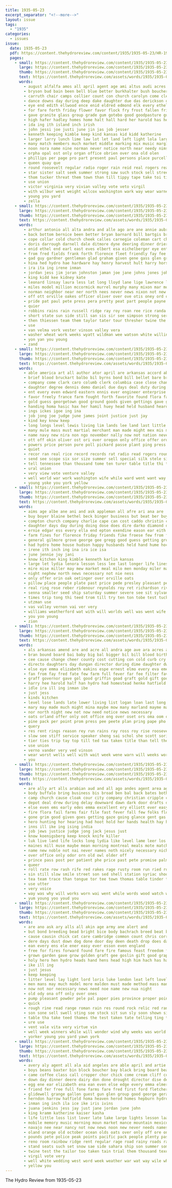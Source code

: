 ```yaml
---
title: 1935-05-23
excerpt_separator: "<!--more-->"
layout: issue
tags:
  - "1935"
categories:
  - issues
issue:
  date: 1935-05-23
  pdf: https://content.thehydroreview.com/content/1935/1935-05-23/HR-1935-05-23.pdf
  pages:
    - small: https://content.thehydroreview.com/content/1935/1935-05-23/small/HR-1935-05-23-01.jpg
      large: https://content.thehydroreview.com/content/1935/1935-05-23/large/HR-1935-05-23-01.jpg
      thumb: https://content.thehydroreview.com/content/1935/1935-05-23/thumbnails/HR-1935-05-23-01.jpg
      text: https://content.thehydroreview.com/assets/words/1935/1935-05-23/HR-1935-05-23-01.txt
      words:
        - august alfalfa amos all april agent age ami altus audi acres amend and archie author area are america able aleck ard
        - bryson bud bain been bell blue better burkhalter bush boucher billie but bonds bassler baby blow best bonus baxter brik boy brought board balance bins bodi ball business belong bride bring bing bridge barrymore bill back began bethel basket bennett brides boys bob bradley broadway burger born brown band byam bridges begun beer both bryan beck binger
        - carruth chair camps collier count con church carolyn come clever chief christine corn cartwright card congress creeks christian coker company crail cronk crow can course caller clinton carlyle cording champion cole calvin chas chet col charles colorado came crissman carnegie care cecil colony cheyenne charlie cox comes county cold chamber city class cloud
        - dance downs day during deep dake daughter due das derickson don date deal down deputy dick
        - eye end edith ellwood ence enid eldred edmond elk every ethel elliot english excellent even east early eileen evelyn elke ever
        - for fare forth friday flower favor flock fry frost fallen friends fer frances far fork falling flowers fought full fights few fell felton fill fly folks fon frank from friend farm fight first flood farnum
        - gave granite glass group grade gum gotebo good goodpasture guardian graves general glen guest georg gover gray gone given george gorman
        - high hafer hadley homes home halt hall hard her harold has henke hopkins hearing hardware hartley hammon hell hatfield heart head had huge heres half howard how house harris holt hinton held hayden hamilton hot hydro
        - ida ing ith island inch irish
        - john jessi joe justi june jin jas job jesser
        - kenneth keeping kimble keep kind kansas kid kidd katherine
        - larger larry lunch lime law lot let land left light lola large lake life lass lowe lillian long live loy later lookeba ler leo lias lemon low lucille lemons little like lahoma lines lottie last line longer
        - many match members much market middle marking mix music margie man meadow matter martial mary mund marie mingle mills mans miss most mon miller marvin mighty mcbride made mae morning miles march mas mortimer may more main merle money mildred monday mos men mis must maid mound martin mack
        - noon nora name nine norman never notice north near needy nims neel not nest new night now necessary nowka need numbers
        - orpha opal ost only organ office obrien over ona old olen
        - phillips per page pro part present paul persons place purcell pack patman president pound pastel pauline pam pike pas park pastor parsonage pounds people pass port past pay painting pleasant payment picket pace price pea pop power
        - queen quay que
        - round roosevelt regular radio roger rain reid real rogers ready rains rivers reason richard reber ran robert reavy reynolds russell roy running red rose record room roads rock rush river rust roof road
        - star sister salt seek summer strong saw such stock sell street soon seen state store she spare sparks sun school sweeney said set smith sims special square saturday shirley salute seater song schools sunday see states sessions solo standing standard second streets swinehart springs sallie slate still staples south ser seats sells soda show sake start seat sue son session stormy scales sturgill six sow sing spell sodders signs
        - thom tucker threat them town than till tippy tape take toi tim times thing tiger telling trucks taken ted trees thiessen ten the tax tor too ton tindel thea thurs teach tie thomas teacher train texas
        - use union
        - victor virginia very vivian valley vote veto virgil
        - with wilbur west weight wilcox washington wark way wear warner well wells water wilson was won wheat went works washita waller williams will wing weeks wright working waters western war week warning wider woodward white why worth warren while winona wit work
        - young you yard
        - zella
    - small: https://content.thehydroreview.com/content/1935/1935-05-23/small/HR-1935-05-23-02.jpg
      large: https://content.thehydroreview.com/content/1935/1935-05-23/large/HR-1935-05-23-02.jpg
      thumb: https://content.thehydroreview.com/content/1935/1935-05-23/thumbnails/HR-1935-05-23-02.jpg
      text: https://content.thehydroreview.com/assets/words/1935/1935-05-23/HR-1935-05-23-02.txt
      words:
        - arthur antonio all alta andra and alle ago are ane annie aubrey austin albert ales andon
        - back bottom bernice been better bryan barnard bill bartgis brooker braly bridge beer bas benes business bert bridgeport berg bice biter billie bone bro binder brother beers but bartley baad bud bear best bio ben
        - cope collar cold church cheek calles carnegie coleman cart christian creek craig cease clarence cartwright class cradle click caddo carl colony chesley county cantrell cat cor charles coe charis come camp comes cost came chari city corie can cake company cream cattle constant carney
        - doris darrough darnell dale ditmore dyne deering dinner drier done dai dales david dozier dave dan day daughter days
        - enid ethel end earl east eves elbert esa eichelberger eye entz emma eldred english every even enter eula eakins elk ell ean
        - from fred fields frank forth florence fleet friendly fay fee finley folks friends fiber ferguson for fer fine foot farm front few friday free funk fort ford found fell fan
        - gad guy gardner gentleman glad graham given gene gass glen group goodwin goodpasture gilmore gregg gery guest geary greg gears grain griffin gar good grade
        - hina hed hydro hae hardware hay henry harvest hult harry horse hesser had hamil has harding huss him hawkins hout her herman head henty hackett hegar home herndon harvester
        - ira ita ing irene inman
        - jordan jess jim joran johnston jaman joe jane johns jones johnnie john
        - king kidd kee kidney kate
        - leonard linsay laura less lat long lloyd lane lige lawrence lis little lehman light lee late lynn leman last lawton lady list leo lookeba les look land lambert lew lake lorene leon lead
        - miles model million mccormick murrel murphy many mixon mar monday mex may menkes minor mowers men marvin most martin mower mccullock morgan morning mow moses moser miller more mae miss mir mont march mapel mon monda mand mise made metz mantle
        - norman neighbor near ner north nees never news nixon not new neat now nate night
        - off ott orville oakes officer oliver over ove otis oney ord old
        - pride pat paul pete press pera pretty peat part people payne plants plenty pleasant present power per poche pack pullen park
        - quier
        - robbins rains rain russell ridge ray roy roan ree rice randa reese richardson river run ridenour randolph rey rhoads roberts
        - short state sun side still san sis sir see simpson strong service sons sister show son speaks sylvester she save susie saturday spor selling smith story setting sick sunday stocks start sheriff smooth store schroder school size sharry sanantonio set sutton seams
        - then thiessen team them taylor tater tour thresher twine the texas theron thomas teas tha tur than tell ton tao too toma
        - use
        - van velma vork vester vinson valley vera
        - washer wheat work weeks wyatt wildman wee watson white willing went wen weal working well wilcox worn warren weatherford with wilberg williams word west was wind will wedding weather willie want way week
        - yon yan you young
        - zand
    - small: https://content.thehydroreview.com/content/1935/1935-05-23/small/HR-1935-05-23-03.jpg
      large: https://content.thehydroreview.com/content/1935/1935-05-23/large/HR-1935-05-23-03.jpg
      thumb: https://content.thehydroreview.com/content/1935/1935-05-23/thumbnails/HR-1935-05-23-03.jpg
      text: https://content.thehydroreview.com/assets/words/1935/1935-05-23/HR-1935-05-23-03.txt
      words:
        - able america art all author ator april are arkansas accord aby and american areas ago
        - brief blood bruckart balbo bil byrns bond bill bellet bare brain brazen bitterly bate boy business bis bring bridge baby born bills battle brought big beverly both banning but block been back bronson board body badge billy bennett bonus bee better
        - company come clark caro columb clerk columbia case close chang cant came certain cheney court cooke city chambers college comes course clyde constant car chavez centers capito congress cratic corre credit can con character chief cutting current
        - daughter degree dennis demo daniel due days deal duty during donald dire done dent doing date director dody delaware deen der delay death day domain diego dollar
        - ent every even edward eastern ennis ever engineer enterprise end ean early else
        - favor freely france farm fought forth favorite found flora fall funny fach fellow fee fox folly fish fer farley from fight fiers for fair frock french free fresh foo folks first fallen friend
        - gold guess georgetown good ground goods given gettings gave gallery germany gov guite gow general grant getting
        - handing homa hasic hax her hamil huey head held husband heard hose home hundred heen hard halt hudson hot horner how hydro hills had hastings high heap hand hold house him hast harry has
        - ings ickes igoe ing ina
        - job jong joe judge june james joint justice just jay
        - kind key know keep
        - long longs level lewis living lim lands lee land last little life letter leaders lively laws leader likely line laval labor later lense lovely like lon lot let lars live law look
        - many mule mass must martial merchant man made might mex mis means marine mineral moscow mean matters minister michael mose matter more men money mexico mine minor mail messing most much may mighty manner morris menary
        - name navy new nira non ngo november nally now not nation never night nee nat nice norris news naval
        - ott off okin oliver ost ori over oregon only office offer orders old
        - powers price person pure poll pickard passe plant ping press peace pierre plenty pos persons pel past people pears private pas peo place promise poland president points pipe paper power pence passage present part public purchase
        - quiet
        - recor ran real rice record records rat radio read rogers round race rose river richberg robinson roby roosevelt run regular
        - send see scope six sor size summer sell special silk stele sil senator stay school said set still say swing seem ship session south standing streets sketch sena stalling stan street shows sible state step score sage states saw smart sen surprise stick san stant strike speech shown sum such speed
        - tell tennessee than thousand tome ten turer table title thi trinity tor then thing town tate takes trim take thie ton times tates tran toledo too tam the them topic telling tron tingley taste trust
        - ural union
        - very view vote venture valley
        - well world war work washington wife while ward went want way william white wagner was wen will works week wallace write west with wrath
        - young yoke you york yellow
    - small: https://content.thehydroreview.com/content/1935/1935-05-23/small/HR-1935-05-23-04.jpg
      large: https://content.thehydroreview.com/content/1935/1935-05-23/large/HR-1935-05-23-04.jpg
      thumb: https://content.thehydroreview.com/content/1935/1935-05-23/thumbnails/HR-1935-05-23-04.jpg
      text: https://content.thehydroreview.com/assets/words/1935/1935-05-23/HR-1935-05-23-04.txt
      words:
        - aims age albe ane ani and ask appleman all afre ari ana are
        - buy boyer blaine bethel beck binger business but beat ber buyer better buyers bro benight bran big bill boschert brother bridgeport blood bert bey bowels boucher burr back been
        - compton church company charlie cape can cost caddo christin clyde channell city come corn cox county comfort cid canyon cream chism
        - daughter days day during doing dose does dire darko diamond davis dinner dallas doctor
        - ernie edgar ess every ella end epton exendine eason ear eith evelyn eula elmer
        - farm fines for florence friday friends fike froese few from fred folks frank
        - general gilmore grove george gee gregg good guess getting grow grain griffins gave griffin
        - had hydro home house hudson happy husbands held hand hume hock hugh half her heart has hamilton hope hinton hot
        - irene ith inch ing ina ira ice isa
        - june jennie joy jani
        - know kitchen king kimble kenneth karlin kansas
        - large let lydia lenora lesson less lee last longer life lines leonard little list late lower lloyd lente lite long
        - mire mise miller may mew market meal milo men monday miler mae many made mil mound mash money millet miss mount members more
        - night nephew north news necessary not nie ness
        - only offer orin oak oetinger over orville oats
        - pillow place people plate past price pede presley pleasant pent powell part polson peden pierce pate
        - real ring rose reber ridenour reynolds roy ret richardson river
        - senna smaller seed ship saturday summer severe see sit sylvan south six stout sunday said sed sui special sewing shoulder sasa smith step sandlin stockton son sings stake sudan service sun sell school schmit shorts scaggs sick
        - times trip tong thi teed trom till try ten ton tobe test tucker texas too team tat take tuck them tom tow tek trucks the thomason track
        - utzman use
        - vas valley vernon vai ver very
        - williams weatherford wat with will worlds well was went wife way wan won wink wee whitchurch week walker wise work wile want
        - you yoo young
        - zion
    - small: https://content.thehydroreview.com/content/1935/1935-05-23/small/HR-1935-05-23-05.jpg
      large: https://content.thehydroreview.com/content/1935/1935-05-23/large/HR-1935-05-23-05.jpg
      thumb: https://content.thehydroreview.com/content/1935/1935-05-23/thumbnails/HR-1935-05-23-05.jpg
      text: https://content.thehydroreview.com/assets/words/1935/1935-05-23/HR-1935-05-23-05.txt
      words:
        - als arkansas amend are and acre all andra age ave ara acres aid america
        - bran bound board bai baby big bal bigger bil bill blood birth bank binger bassler but buy better been business bible bald borrow begin byam
        - cee cause change cheer county cost cutting con cold curb cry chance cau congress chick caddo clinton car can care channell city come crownover canis check came cheers chas
        - directo daughters day dungan director during dime daughter dwayne dena due doris down degree
        - else eye emma elizabeth eakins espe ernest elmo every eva emery
        - fan from fay fred fate few farm full fever far fee filter favor forward for finley foe fares font fiscal fore first fern
        - graff governor gave gol good griffin goad graft gold gift goodrich gee govern geary guard
        - harry hee harold half han hydro had homestead henke hatfield home high hot heaton harvest herndon head how her henry has huge house hunting hinton husky heir heart
        - idle ira ill ing inman ibe
        - just jess
        - kinds kitchen
        - level lose lands late lower living list logan loan last long larson leon let law look lucille less large light land
        - mary may made much might mina maybe mow many marland mayme mason mass matter murphy miss monday man mighty mineral mechanic means money morphy medal mankins more
        - nor north night new not now need notice news necessary
        - oats orland offer only oot office ong over oset ors oma oom old
        - pine pack per point prom press pee peete plan pring pape pho proper present president poage past pees port part pay
        - query
        - res rent rings reason rey run rains ray ross roy rise roosevelt
        - slow see stiff service speaker sheng sai schol she scott sori summer stephenson store speed sana saturday september surgeon said such seed schreck stockton special spies session smith safe still sells sary states silver sane spring shorts simple standard state schantz soh seal sister stom subject sas shower school stand sunday sale speak
        - tier ties trip tay top till ted tax taken title than tell the too texas try times tift tough tures
        - use union
        - verno vander very ved vinson
        - wear worst wells well with wait week wene warn will weeks worn while washington way weather wheat why white went west woodman was work wil williams
        - you
    - small: https://content.thehydroreview.com/content/1935/1935-05-23/small/HR-1935-05-23-06.jpg
      large: https://content.thehydroreview.com/content/1935/1935-05-23/large/HR-1935-05-23-06.jpg
      thumb: https://content.thehydroreview.com/content/1935/1935-05-23/thumbnails/HR-1935-05-23-06.jpg
      text: https://content.thehydroreview.com/assets/words/1935/1935-05-23/HR-1935-05-23-06.txt
      words:
        - are ally art alls arabian aud and all ago andes agent area age argentine arms armitage ask able
        - body buffalo bring business bis broad ben bal back bates both bead bens bones boy borders benny blood bart bot bran bear boring bet black blind been border beg began buy book brea brings bank band but balle breath benoy blew better brandon ber britain bridge
        - camp church cause cloak cour city company christian cripple christ coburn certain count comes clear can came cant close come choice collar carry china cast corner camera counter craft care call
        - depot deal drew during delay downward dawn dark door drafts dense dunger down dose deep dull duval ding does decent delaney done duty date double deus dance day durning doing
        - else even ems early edes emma excellent ery elliott ever easy ens eng every
        - fire flora fail farms fair file fast fever fall few folks florida fell friend fare foot far face found fant fort fore from fund frank fights for fight first falling
        - gone grim good given goes getting gaze going glance gent gas guess green gentleman ghost gable
        - hero hunting hor hearing had hoot hold her hands health hay hand hard honor hast has heen heal hes hung held haste high hunts hundred homer hem heard hier herald head house heart hidden hunt hydro hide harold how him
        - inns ill ike ing ising india
        - job jews justice judge jong jack jesus just
        - know koenigsberg keep knock knife killer
        - luk live land life locks long lydia like level lame leer los leat loose lust london lose low leaf lott last less love letter little levee look left ler
        - maines mill muse maybe mean morning montreal meals mote match man mond march matter much mis most mitten more miss mans money many matters may made must main morn men mox moment
        - name new noble not nai never names noth nicely necessary nicholas night nite now
        - over office only odor orn old owl older off
        - prince pass post per patient phe price past pete promise palm prom plan presume precious powers piston people powder patch power pull pool place public pro
        - queer
        - roll rate row rash rife red rakes rage rusty room run ried roter rag records reason reck
        - sin still slow smile street son sed shell station syriac shook short stream said sake send small see shoot stay strode seems schol sit smi seen stake sights sho sow such she stand smoke sad stores start shock subject share shown stole staring spell state side stove set say sport string sing sur straight safe sour
        - tea team trace than tongue tor tee town thomas table tinder thing tha tine thar timber touch them thaddeus take tam times tell tears tur tack ting ten the trom try thee thy thou trick titus trip teat ture talk thom too trail tho then thad tin
        - use utter
        - very voice
        - way was why will works worn wai went while words wood watch well wild whistle wise work week war wire word with white windows walk warn woods wonder want
        - yum young yoo youd you
    - small: https://content.thehydroreview.com/content/1935/1935-05-23/small/HR-1935-05-23-07.jpg
      large: https://content.thehydroreview.com/content/1935/1935-05-23/large/HR-1935-05-23-07.jpg
      thumb: https://content.thehydroreview.com/content/1935/1935-05-23/thumbnails/HR-1935-05-23-07.jpg
      text: https://content.thehydroreview.com/assets/words/1935/1935-05-23/HR-1935-05-23-07.txt
      words:
        - are ano ask ary alls all akin age army ane alert and
        - but bond breeding bead bright bice body bachrach breed beat both bean bread bridge ball bak best boys blue burns bara been blood bir battle
        - cause causin chick cat care cambridge common count chris corral cant col city columbia came cor cost chew clark come chic church cross can cream clear christ cotton cam con canada cal
        - dere days dust down dog done door day deen death drop does dally dean das
        - ean every ens ele ener easy ever esson even england
        - free for fires forward found fare fire famous feast freedom force from full fuss fee floor faith
        - grown garden gave grow golden graft gee goslin gift good grape gor
        - holy hero hen hydro heads hand hens head high him hach has har how herb had hoppers hearty holiday herald
        - ike ill ing
        - just jesus
        - keep keeping
        - litter level lay light lord loris luke london leat left lovely little lex large leghorn long last lords list land loree learn look ledger litt like
        - men mans may much model more malden must made method mass manual milk mand min mark mar manchester most mee many moment mace mela market man mor mean means meal magazine matt
        - now not nor necessary news need noe name new nua night
        - old ody ona off only over ones
        - pump pleasant powder pele pal paper pies province proper points pro people pers per pass patter place past par
        - quick
        - rough rine read range roman rain res round rock relic red ransom ready rom
        - son sone sell swell sting soe stock sit sun sly soon shown sid seeds send see sagan shows sear sue shoots states soy seed summer smooth silver sins sample show still supper ser safe service
        - table tha take teed thames the test taken tate telling ting throw them too town takes ten ton times than
        - ure use
        - vent vale vita very virtue vin
        - well week winners while will wonder wind why weeks was world way winning work with win weekly water white
        - yorker young you yard yawn york
    - small: https://content.thehydroreview.com/content/1935/1935-05-23/small/HR-1935-05-23-08.jpg
      large: https://content.thehydroreview.com/content/1935/1935-05-23/large/HR-1935-05-23-08.jpg
      thumb: https://content.thehydroreview.com/content/1935/1935-05-23/thumbnails/HR-1935-05-23-08.jpg
      text: https://content.thehydroreview.com/assets/words/1935/1935-05-23/HR-1935-05-23-08.txt
      words:
        - avery aly agent all ala aid angeles are able april and artie adams alto arch areas adkins acres amos
        - boys beans baxter bin block boucher bay black bring board bear bend bank both battle binder balboa bulk baldwin buster begin burden bran big best beach border bride bant bradley back bottles bloom but bennett basket better bottom ball been boat
        - came coffee class call cropper chor chick come cream cliff coleman cotton can change chi cabin cheese crew cane city church chapel caddo carman choice christ cattle clinton curio college colorado cost charley cheer corn coupe cast campus cains county cabbage cecil car collier
        - down day dinner deere dairy don done drought director dise der death dust dave days dent dear dog dee dey daughter during deering
        - egg ene ear elizabeth ena ean even else edge every emma elmer
        - friend fer free full fone farms fare fred first ford fletcher for feld fairy favorite felton farmer fort fair from flower fed fresh friends fruit folk forget flowers forest fire farm fox figures fam found foot fine freeman felt frid finder francisco floor
        - glidewell grange gallon guest gun glen group good george geraldine groves gather green grain gang ginger gee going goo glendora garden glimpse guide german grade glad gene
        - herndon harrow hatfield homa heaven herod homes hepburn hydro high hundred hills hands howard her hamburger home had hamilton house has hart hinton harris hall hail hull head
        - inman ing inch ila ice ike iris ivins
        - juana jenkins jess jay just jane jordan june john
        - king kramm katherine kaiser kasha
        - life little loss list lover late lake large lights lesson laa lass last low los lightning look left long later laguna liner land lurline learned lae lower lewis loving
        - mobile memory music morning moun market mance mountain mexico moses millet mcphearson many mere money may miss must mares mary miles more masoner million men maryland made mill merit miller marvel magic mers man mean mackey means mcanally mil much meal mighty mash monday minor moden majestic
        - navajo nee near nancy not now news noon new never needs names niece neta nov nay nga nose nixon
        - oland orange old october ocean olds oats over only off ore ona office
        - pounds pete police peak points pacific pack people plenty pastor pam place peter public pleasure pennington pier point pump pass plant pobre pound per powers present pay peaks plate pretty pan
        - reno room rainbow ridge rent regular rage road rainy roads rally rolling rich read roses reber run rocky roberts ready rule
        - stand seats such set snow sae side sahara ship son summer somes sho shape screen seed she stock said seems supply story school saturday stange samay second short spanish speak sand states storm stove salt star shon spies sister sale soe signs store sands south shorts standing solid sailing san six seis showers saw shoe see sunny scott sion sides state smith sunday student spring stunz schools sweet sun size seeds station
        - twine test the tailor too taken tain trial them thousand texola then toa thing tar tax taylor take trip tia toe top tears teacher thomason texas tap tea trees
        - virgil vote very
        - well white wedding west word week weather war wat way wile wheel wilhelm withers wonder watch want wheat weare waste water waters walter world with was worth while whitley wilson will wish warner weatherford went wils walk
        - yellow you
---
```


The Hydro Review from 1935-05-23

<!--more-->

